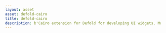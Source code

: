 ```yaml
---
layout: asset
asset: defold-cairo
title: defold-cairo
description: b'Cairo extension for Defold for developing UI widgets. Many widgets included already.'
---
```

